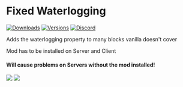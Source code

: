 # Fixed Waterlogging

[![Downloads](http://cf.way2muchnoise.eu/full_557743_downloads.svg)](https://www.curseforge.com/minecraft/mc-mods/fixed-waterlogging)
[![Versions](http://cf.way2muchnoise.eu/versions/557743.svg)](https://www.curseforge.com/minecraft/mc-mods/fixed-waterlogging)
[![Discord](https://img.shields.io/discord/889561210478014504?color=%237289DA&label=Discord&logo=discord&logoColor=white)](https://discord.gg/7BSqZa9r3P)

Adds the waterlogging property to many blocks vanilla doesn't cover

Mod has to be installed on Server and Client
#### Will cause problems on Servers without the mod installed!

![](https://media.discordapp.net/attachments/864603904728629299/921139571775922196/unknown.png?width=1276&height=676)
![](https://media.discordapp.net/attachments/864603904728629299/921728697969573978/unknown.png?width=1276&height=676)